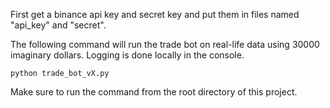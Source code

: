 First get a binance api key and secret key and put them in files named "api_key" and "secret".

The following command will run the trade bot on real-life data using 30000 imaginary dollars. Logging is done locally in the console.

```
python trade_bot_vX.py
```

Make sure to run the command from the root directory of this project.
